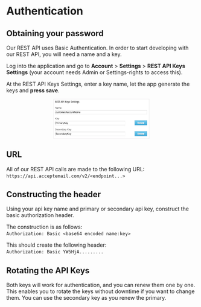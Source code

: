 # Authentication

## Obtaining your password

Our REST API uses Basic Authentication. In order to start developing with our REST API, you will need a name and a key.

Log into the application and go to **Account** > **Settings** > **REST API Keys Settings** (your account needs Admin or Settings-rights to access this).

At the REST API Keys Settings, enter a key name, let the app generate the keys and **press save**.

<img style='width:50%;display:block;border:1px solid #eeebee;margin-left:auto;margin-right:auto;' src='documents/images/authentication.png'/>

## URL
All of our REST API calls are made to the following URL: `https://api.acceptemail.com/v2/<endpoint...>`


## Constructing the header

Using your api key name and primary or secondary api key, construct the basic authorization header. 

The construction is as follows:  
`Authorization: Basic <base64 encoded name:key>`

This should create the following header:  
`Authorization: Basic YW5HjA.........`


## Rotating the API Keys

Both keys will work for authentication, and you can renew them one by one. This enables you to rotate the keys without downtime if you want to change them. You can use the secondary key as you renew the primary.
